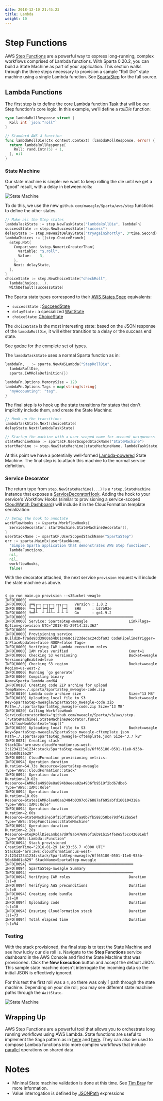 ```yaml
---
date: 2018-12-10 21:45:23
title: Lambda
weight: 10
---
```


# Step Functions

AWS [Step Functions](https://aws.amazon.com/step-functions/) are a powerful way to express long-running, complex workflows comprised of Lambda functions. With Sparta 0.20.2, you can build a State Machine as part of your application. This section walks through the three steps necessary to provision a sample "Roll Die" state machine using a single Lambda function. See [SpartaStep](https://github.com/mweagle/SpartaStep) for the full source.

## Lambda Functions

The first step is to define the core Lambda function [Task](http://docs.aws.amazon.com/step-functions/latest/dg/amazon-states-language-task-state.html) that will be our Step function's core logic. In this example, we'll define a _rollDie_ function:

```go
type lambdaRollResponse struct {
  Roll int `json:"roll"`
}

// Standard AWS λ function
func lambdaRollDie(ctx context.Context) (lambdaRollResponse, error) {
  return lambdaRollResponse{
    Roll: rand.Intn(5) + 1,
  }, nil
}
```

### State Machine

Our state machine is simple: we want to keep rolling the die until we get a "good" result, with a delay in between rolls:

![State Machine](/images/step_functions/roll_die.jpg)

To do this, we use the new `github.com/mweagle/Sparta/aws/step` functions to define the other states.

```go
// Make all the Step states
lambdaTaskState := step.NewTaskState("lambdaRollDie", lambdaFn)
successState := step.NewSuccessState("success")
delayState := step.NewWaitDelayState("tryAgainShortly", 3*time.Second)
lambdaChoices := []step.ChoiceBranch{
  &step.Not{
    Comparison: &step.NumericGreaterThan{
      Variable: "$.roll",
      Value:    3,
    },
    Next: delayState,
  },
}
choiceState := step.NewChoiceState("checkRoll",
  lambdaChoices...).
  WithDefault(successState)
```

The Sparta state types correspond to their [AWS States Spec](https://states-language.net/spec.html) equivalents:

- `successState` : [SucceedState](https://states-language.net/spec.html#succeed-state)
- `delayState` : a specialized [WaitState](https://states-language.net/spec.html#wait-state)
- `choiceState`: [ChoiceState](https://states-language.net/spec.html#choice-state)

The `choiceState` is the most interesting state: based on the JSON response of the `lambdaRollDie`, it will either transition
to a delay or the success end state.

See [godoc](https://godoc.org/github.com/mweagle/Sparta/aws/step) for the complete set of types.

The `lambdaTaskState` uses a normal Sparta function as in:

```go
lambdaFn, _ := sparta.NewAWSLambda("StepRollDie",
  lambdaRollDie,
  sparta.IAMRoleDefinition{})

lambdaFn.Options.MemorySize = 128
lambdaFn.Options.Tags = map[string]string{
  "myAccounting": "tag",
}
```

The final step is to hook up the state transitions for states that don't implicitly include them, and create the State Machine:

```go
// Hook up the transitions
lambdaTaskState.Next(choiceState)
delayState.Next(lambdaTaskState)

// Startup the machine with a user-scoped name for account uniqueness
stateMachineName := spartaCF.UserScopedStackName("StateMachine")
startMachine := step.NewStateMachine(stateMachineName, lambdaTaskState)
```

At this point we have a potentially well-formed [Lambda-powered](http://docs.aws.amazon.com/step-functions/latest/dg/tutorial-creating-lambda-state-machine.html) State Machine.
The final step is to attach this machine to the normal service definition.

### Service Decorator

The return type from `step.NewStateMachine(...)` is a `*step.StateMachine` instance that exposes a [ServiceDecoratorHook](https://godoc.org/github.com/mweagle/Sparta#ServiceDecoratorHook).
Adding the hook to your service's Workflow Hooks (similar to provisioning a service-scoped [CloudWatch Dashboard](https://github.com/mweagle/Sparta/blob/master/CHANGES.md#v0130))
will include it in the CloudFormation template serialization:

```go
// Setup the hook to annotate
workflowHooks := &sparta.WorkflowHooks{
  ServiceDecorator: startMachine.StateMachineDecorator(),
}
userStackName := spartaCF.UserScopedStackName("SpartaStep")
err := sparta.MainEx(userStackName,
  "Simple Sparta application that demonstrates AWS Step functions",
  lambdaFunctions,
  nil,
  nil,
  workflowHooks,
  false)
```

With the decorator attached, the next service `provision` request will include the state machine as above.

```text

$ go run main.go provision --s3Bucket weagle
INFO[0000] ════════════════════════════════════════════════
INFO[0000] ╔═╗┌─┐┌─┐┬─┐┌┬┐┌─┐   Version : 1.0.2
INFO[0000] ╚═╗├─┘├─┤├┬┘ │ ├─┤   SHA     : b37b93e
INFO[0000] ╚═╝┴  ┴ ┴┴└─ ┴ ┴ ┴   Go      : go1.9.2
INFO[0000] ════════════════════════════════════════════════
INFO[0000] Service: SpartaStep-mweagle                   LinkFlags= Option=provision UTC="2018-01-29T14:33:36Z"
INFO[0000] ════════════════════════════════════════════════
INFO[0000] Provisioning service                          BuildID=f7ade93d3900ab4b01c468c1723dedac24cbfa93 CodePipelineTrigger= InPlaceUpdates=false NOOP=false Tags=
INFO[0000] Verifying IAM Lambda execution roles
INFO[0000] IAM roles verified                            Count=1
INFO[0000] Checking S3 versioning                        Bucket=weagle VersioningEnabled=true
INFO[0000] Checking S3 region                            Bucket=weagle Region=us-west-2
INFO[0000] Running `go generate`
INFO[0000] Compiling binary                              Name=Sparta.lambda.amd64
INFO[0010] Creating code ZIP archive for upload          TempName=./.sparta/SpartaStep_mweagle-code.zip
INFO[0010] Lambda code archive size                      Size="13 MB"
INFO[0010] Uploading local file to S3                    Bucket=weagle Key=SpartaStep-mweagle/SpartaStep_mweagle-code.zip Path=./.sparta/SpartaStep_mweagle-code.zip Size="13 MB"
INFO[0020] Calling WorkflowHook                          ServiceDecoratorHook="github.com/mweagle/Sparta/v3/aws/step.(*StateMachine).StateMachineDecorator.func1" WorkflowHookContext="map[]"
INFO[0020] Uploading local file to S3                    Bucket=weagle Key=SpartaStep-mweagle/SpartaStep_mweagle-cftemplate.json Path=./.sparta/SpartaStep_mweagle-cftemplate.json Size="3.7 kB"
INFO[0021] Creating stack                                StackID="arn:aws:cloudformation:us-west-2:123412341234:stack/SpartaStep-mweagle/6ff65180-0501-11e8-935b-50a68d01a629"
INFO[0094] CloudFormation provisioning metrics:
INFO[0094] Operation duration                            Duration=54.73s Resource=SpartaStep-mweagle Type="AWS::CloudFormation::Stack"
INFO[0094] Operation duration                            Duration=19.02s Resource=IAMRole49969e8a894b9eeea02a4936fb9519f2bd67dbe6 Type="AWS::IAM::Role"
INFO[0094] Operation duration                            Duration=18.69s Resource=StatesIAMRolee00aa3484b0397c676887af695abfd160104318a Type="AWS::IAM::Role"
INFO[0094] Operation duration                            Duration=2.60s Resource=StateMachine59f153f18068faa0b7fb588350be79df422ba5ef Type="AWS::StepFunctions::StateMachine"
INFO[0094] Operation duration                            Duration=2.28s Resource=StepRollDieLambda7d9f8ab476995f16b91b154f68e5f5cc42601ebf Type="AWS::Lambda::Function"
INFO[0094] Stack provisioned                             CreationTime="2018-01-29 14:33:56.7 +0000 UTC" StackId="arn:aws:cloudformation:us-west-2:123412341234:stack/SpartaStep-mweagle/6ff65180-0501-11e8-935b-50a68d01a629" StackName=SpartaStep-mweagle
INFO[0094] ════════════════════════════════════════════════
INFO[0094] SpartaStep-mweagle Summary
INFO[0094] ════════════════════════════════════════════════
INFO[0094] Verifying IAM roles                           Duration (s)=0
INFO[0094] Verifying AWS preconditions                   Duration (s)=0
INFO[0094] Creating code bundle                          Duration (s)=10
INFO[0094] Uploading code                                Duration (s)=10
INFO[0094] Ensuring CloudFormation stack                 Duration (s)=73
INFO[0094] Total elapsed time                            Duration (s)=94
```

### Testing

With the stack provisioned, the final step is to test the State Machine and see how lucky our die roll is. Navigate to the **Step Functions**
service dashboard in the AWS Console and find the State Machine that was provisioned. Click the **New Execution** button and accept the default JSON.
This sample state machine doesn't interrogate the incoming data so the initial JSON is effectively ignored.

For this test the first roll was a `4`, so there was only 1 path through the state machine. Depending on your
die roll, you may see different state machine paths through the `WaitState`.

![State Machine](/images/step_functions/step_execution.jpg)

## Wrapping Up

AWS Step Functions are a powerful tool that allows you to orchestrate long running workflows using AWS Lambda. State functions
are useful to implement the Saga pattern as in [here](http://theburningmonk.com/2017/07/applying-the-saga-pattern-with-aws-lambda-and-step-functions/) and
[here](https://read.acloud.guru/how-the-saga-pattern-manages-failures-with-aws-lambda-and-step-functions-bc8f7129f900). They can also be used
to compose Lambda functions into more complex workflows that include [parallel](https://states-language.net/spec.html#parallel-state) operations
on shared data.

# Notes

- Minimal State machine validation is done at this time. See [Tim Bray](https://www.tbray.org/ongoing/When/201x/2016/12/01/J2119-Validator) for more information.
- Value interrogation is defined by [JSONPath](http://goessner.net/articles/JsonPath/) expressions
